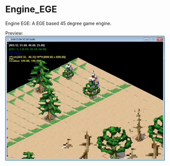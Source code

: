# Engine_EGE
Engine EGE: A EGE based 45 degree game engine. 


Preview:  
![Alt text](https://github.com/stophin/Engine_EGE/blob/master/Engine_EGE/Preview.png)  
